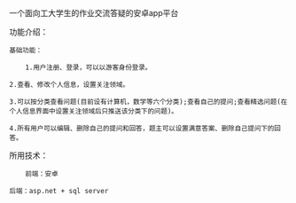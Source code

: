 ﻿
一个面向工大学生的作业交流答疑的安卓app平台


功能介绍：  


    基础功能：

    	1.用户注册、登录，可以以游客身份登录。

	2.查看、修改个人信息，设置关注领域。

	3.可以按分类查看问题(目前设有计算机，数学等六个分类);查看自己的提问;查看精选问题(在个人信息界面中设置关注领域后只推送该分类下的问题)。

	4.所有用户可以编辑、删除自己的提问和回答，题主可以设置满意答案、删除自己提问下的回答。

所用技术：

    	前端：安卓

	后端：asp.net + sql server
